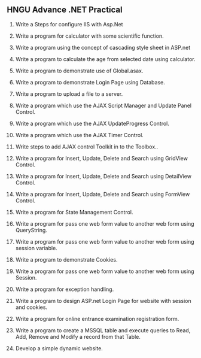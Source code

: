 ## HNGU Advance .NET Practical


1. Write a Steps for configure IIS with Asp.Net

2. Write a program for calculator with some scientific function.

3. Write a program using the concept of cascading style sheet in ASP.net

4. Write a program to calculate the age from selected date using calculator.

5. Write a program to demonstrate use of Global.asax.

6. Write a program to demonstrate Login Page using Database.

7. Write a program to upload a file to a server.

8. Write a program which use the AJAX Script Manager and Update Panel Control.

9. Write a program which use the AJAX UpdateProgress Control.

10. Write a program which use the AJAX Timer Control.

11. Write steps to add AJAX control Toolkit in to the Toolbox..

12. Write a program for Insert, Update, Delete and Search using GridView Control.

13. Write a program for Insert, Update, Delete and Search using DetailView Control.

14. Write a program for Insert, Update, Delete and Search using FormView Control.

15. Write a program for State Management Control.

16. Write a program for pass one web form value to another web form using QueryString.

17. Write a program for pass one web form value to another web form using session variable.

18. Write a program to demonstrate Cookies.

19. Write a program for pass one web form value to another web form using Session.

20. Write a program for exception handling.

21. Write a program to design ASP.net Login Page for website with session and cookies.

22. Write a program for online entrance examination registration form.

23. Write a program to create a MSSQL table and execute queries to Read, Add, Remove and Modify a record from that Table.

24. Develop a simple dynamic website.
